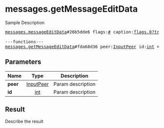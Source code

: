 # messages.getMessageEditData

Sample Description

<pre>
<a href="../constructor/messages.messageEditData">messages.messageEditData</a>#26b5dde6 flags:<a href="../type/#.md">#</a> caption:<a href="../type/flags.0?true.md">flags.0?true</a> = <a href="../type/messages.MessageEditData.md">messages.MessageEditData</a>;

---functions---
<a href="../method/messages.getMessageEditData.md">messages.getMessageEditData</a>#fda68d36 peer:<a href="../type/InputPeer.md">InputPeer</a> id:<a href="../type/int.md">int</a> = <a href="../type/messages.MessageEditData.md">messages.MessageEditData</a>;
</pre>

## Parameters

| Name | Type | Description |
|------|:----:|-------------|
| **peer** | [InputPeer](../type/InputPeer.md) | Param description |
| **id** | [int](../type/int.md) | Param description |

## Result

Describe the result

